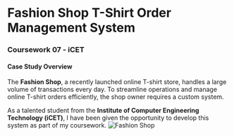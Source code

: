 # Fashion Shop T-Shirt Order Management System

### Coursework 07 - iCET

#### Case Study Overview

The **Fashion Shop**, a recently launched online T-shirt store, handles a large volume of transactions every day. To streamline operations and manage online T-shirt orders efficiently, the shop owner requires a custom system.

As a talented student from the **Institute of Computer Engineering Technology (iCET)**, I have been given the opportunity to develop this system as part of my coursework.
![Fashion Shop](images/shop_image.png)
